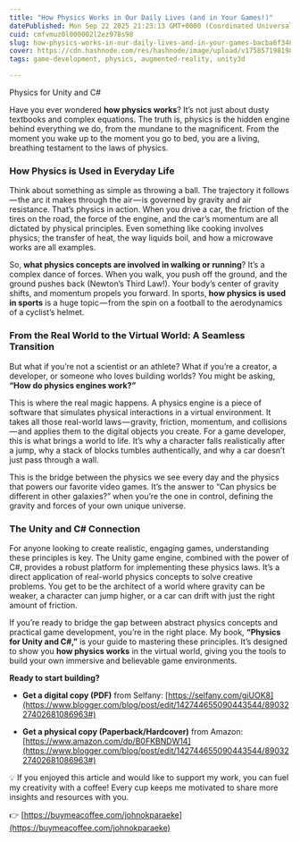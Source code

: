 ```yaml
---
title: "How Physics Works in Our Daily Lives (and in Your Games!)"
datePublished: Mon Sep 22 2025 21:23:13 GMT+0000 (Coordinated Universal Time)
cuid: cmfvmuz0l000002l2ez978s98
slug: how-physics-works-in-our-daily-lives-and-in-your-games-bacba6f348a9
cover: https://cdn.hashnode.com/res/hashnode/image/upload/v1758571981989/7144cef6-6450-4e6c-85e9-c712efff74c7.png
tags: game-development, physics, augmented-reality, unity3d

---
```


Physics for Unity and C#

Have you ever wondered **how physics works**? It’s not just about dusty textbooks and complex equations. The truth is, physics is the hidden engine behind everything we do, from the mundane to the magnificent. From the moment you wake up to the moment you go to bed, you are a living, breathing testament to the laws of physics.

### How Physics is Used in Everyday Life

Think about something as simple as throwing a ball. The trajectory it follows — the arc it makes through the air — is governed by gravity and air resistance. That’s physics in action. When you drive a car, the friction of the tires on the road, the force of the engine, and the car’s momentum are all dictated by physical principles. Even something like cooking involves physics; the transfer of heat, the way liquids boil, and how a microwave works are all examples.

So, **what physics concepts are involved in walking or running**? It’s a complex dance of forces. When you walk, you push off the ground, and the ground pushes back (Newton’s Third Law!). Your body’s center of gravity shifts, and momentum propels you forward. In sports, **how physics is used in sports** is a huge topic — from the spin on a football to the aerodynamics of a cyclist’s helmet.

### From the Real World to the Virtual World: A Seamless Transition

But what if you’re not a scientist or an athlete? What if you’re a creator, a developer, or someone who loves building worlds? You might be asking, **“How do physics engines work?”**

This is where the real magic happens. A physics engine is a piece of software that simulates physical interactions in a virtual environment. It takes all those real-world laws — gravity, friction, momentum, and collisions — and applies them to the digital objects you create. For a game developer, this is what brings a world to life. It’s why a character falls realistically after a jump, why a stack of blocks tumbles authentically, and why a car doesn’t just pass through a wall.

This is the bridge between the physics we see every day and the physics that powers our favorite video games. It’s the answer to “Can physics be different in other galaxies?” when you’re the one in control, defining the gravity and forces of your own unique universe.

### The Unity and C# Connection

For anyone looking to create realistic, engaging games, understanding these principles is key. The Unity game engine, combined with the power of C#, provides a robust platform for implementing these physics laws. It’s a direct application of real-world physics concepts to solve creative problems. You get to be the architect of a world where gravity can be weaker, a character can jump higher, or a car can drift with just the right amount of friction.

If you’re ready to bridge the gap between abstract physics concepts and practical game development, you’re in the right place. My book, **“Physics for Unity and C#,”** is your guide to mastering these principles. It’s designed to show you **how physics works** in the virtual world, giving you the tools to build your own immersive and believable game environments.

**Ready to start building?**

* **Get a digital copy (PDF)** from Selfany: [https://selfany.com/giUOK8](https://www.blogger.com/blog/post/edit/142744655090443544/8903227402681086963#)
    
* **Get a physical copy (Paperback/Hardcover)** from Amazon: [https://www.amazon.com/dp/B0FKBNDW14](https://www.blogger.com/blog/post/edit/142744655090443544/8903227402681086963#)
    

💡 If you enjoyed this article and would like to support my work, you can fuel my creativity with a coffee! Every cup keeps me motivated to share more insights and resources with you.

👉 [https://buymeacoffee.com/johnokparaeke](https://buymeacoffee.com/johnokparaeke)